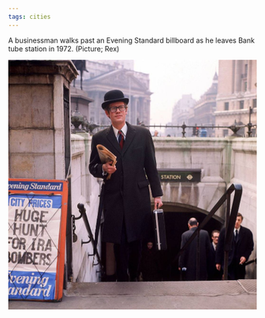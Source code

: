 ```yaml
---
tags: cities
---
```


A businessman walks past an Evening Standard billboard as he leaves Bank tube station in 1972. (Picture; Rex)

![bowler](https://raw.githubusercontent.com/muneer78/muneer78.github.io/master/images/londonhat.jpeg)



